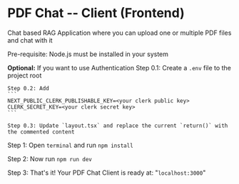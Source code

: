 # PDF Chat -- Client (Frontend)
Chat based RAG Application where you can upload one or multiple PDF files and chat with it

Pre-requisite: Node.js must be installed in your system

**Optional:** If you want to use Authentication
    Step 0.1: Create a `.env` file to the project root

    Step 0.2: Add
    ```
    NEXT_PUBLIC_CLERK_PUBLISHABLE_KEY=<your clerk public key>
    CLERK_SECRET_KEY=<your clerk secret key>
    ```

    Step 0.3: Update `layout.tsx` and replace the current `return()` with the commented content

Step 1: Open `terminal` and run `npm install`

Step 2: Now run `npm run dev`

Step 3: That's it! Your PDF Chat Client is ready at: "`localhost:3000`" 
